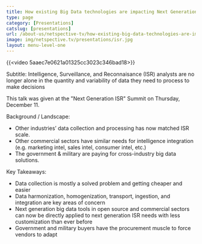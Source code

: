 ```yaml
---
title: How existing Big Data technologies are impacting Next Generation ISR
type: page
category: [Presentations]
catslug: [presentations]
url: /about-us/netspective-tv/how-existing-big-data-technologies-are-impacting-next-generation-isr/
image: img/netspective.tv/presentations/isr.jpg
layout: menu-level-one
---
```


{{<video 5aaec7e0621a01325cc3023c346bad18>}}

Subtitle: Intelligence, Surveillance, and Reconnaisance (ISR) analysts are no longer alone in the quantity and variability of data they need to process to make decisions

This talk was given at the "Next Generation ISR" Summit on Thursday, December 11.

Background / Landscape:

* Other industries’ data collection and processing has now matched ISR scale.
* Other commercial sectors have similar needs for intelligence integration (e.g. marketing intel, 
  sales intel, consumer intel, etc.)
* The government &amp; military are paying for cross-industry big data solutions.

Key Takeaways:
* Data collection is mostly a solved problem and getting cheaper and easier
* Data harmonization, homogenization, transport, ingestion, and integration are key areas of concern
* Next generation big data tools in open source and commercial sectors can now be directly applied to 
  next generation ISR needs with less customization than ever before
* Government and military buyers have the procurement muscle to force vendors to adapt